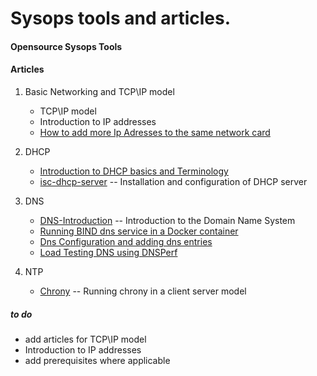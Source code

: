 Sysops tools and articles.
=========================== 

#### Opensource Sysops Tools


#### Articles


1. Basic Networking and TCP\IP model
	* TCP\IP model
	* Introduction to IP addresses
	* [How to add more Ip Adresses to the same network card][2]


2. DHCP
	* [Introduction to DHCP basics and Terminology][7]
	* [isc-dhcp-server][4] -- Installation and configuration of DHCP server


3. DNS 
	* [DNS-Introduction][1] -- Introduction to the Domain Name System
	* [Running BIND dns service in a Docker container][3]
	* [Dns Configuration and adding dns entries][5]
	* [Load Testing DNS using DNSPerf][6] 
4. NTP
	* [Chrony][8] -- Running chrony in a client server model 

##### to do
* add articles for TCP\IP model
* Introduction to IP addresses 
* add prerequisites where applicable


[1]: https://github.com/team-avesta/wiki/blob/master/engineering/sysops/dns.md
[2]: https://github.com/team-avesta/wiki/blob/master/engineering/sysops/AddIP/README.md
[3]: https://github.com/team-avesta/wiki/blob/master/engineering/sysops/dnsdocker/README.md
[4]: https://github.com/team-avesta/wiki/blob/master/engineering/sysops/isc-dhcp-server/README.md
[5]: https://github.com/team-avesta/wiki/blob/master/engineering/sysops/dns/dnsconfig.md
[6]: https://github.com/team-avesta/wiki/blob/master/engineering/sysops/dnsdocker/query.md
[7]: https://github.com/team-avesta/wiki/tree/master/engineering/sysops/dhcp#introduction-to-dhcp-basics-and-terminology
[8]: https://github.com/team-avesta/wiki/blob/master/engineering/sysops/chrony/readme.md